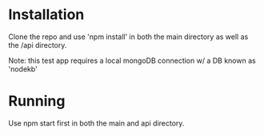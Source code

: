 # Installation

Clone the repo and use 'npm install' in both the main directory as well as the /api directory. 

Note: this test app requires a local mongoDB connection w/ a DB known as 'nodekb'

# Running

Use npm start first in both the main and api directory.
